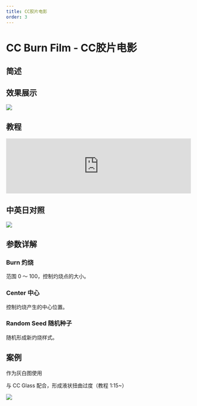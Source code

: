 ```yaml
---
title: CC胶片电影
order: 3
---
```


# CC Burn Film - CC胶片电影

## 简述

## 效果展示

![](https://cdn.yuelili.com/20211231161959.png)

## 教程

<iframe src="https://player.bilibili.com/player.html?bvid=BV1e34y1X7Vj&page=66&high_quality=1" width="100%" allowfullscreen="allowfullscreen" frameborder="0"></iframe>

## 中英日对照

![](https://mir.yuelili.com/user/AE/effects/AE-Effects-Stylize-CC_Burn_Film.png)

## 参数详解

### Burn 灼烧

范围 0 ～ 100，控制灼烧点的大小。

### Center 中心

控制灼烧产生的中心位置。

### Random Seed 随机种子

随机形成新灼烧样式。

## 案例

作为灰白图使用

与 CC Glass 配合，形成液状扭曲过度（教程 1:15~）

![](https://cdn.yuelili.com/20211231162412.png)
